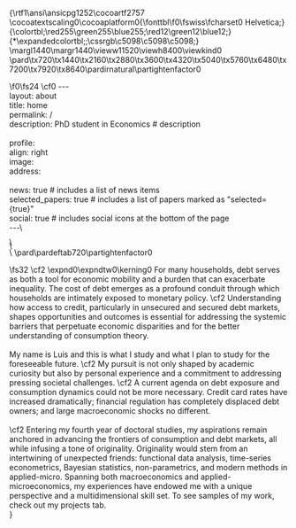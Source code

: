 {\rtf1\ansi\ansicpg1252\cocoartf2757
\cocoatextscaling0\cocoaplatform0{\fonttbl\f0\fswiss\fcharset0 Helvetica;}
{\colortbl;\red255\green255\blue255;\red12\green12\blue12;}
{\*\expandedcolortbl;;\cssrgb\c5098\c5098\c5098;}
\margl1440\margr1440\vieww11520\viewh8400\viewkind0
\pard\tx720\tx1440\tx2160\tx2880\tx3600\tx4320\tx5040\tx5760\tx6480\tx7200\tx7920\tx8640\pardirnatural\partightenfactor0

\f0\fs24 \cf0 ---\
layout: about\
title: home\
permalink: /\
description: PhD student in Economics # description\
\
profile:\
  align: right\
  image: \
  address:\
\
news: true  # includes a list of news items\
selected_papers: true # includes a list of papers marked as "selected=\{true\}"\
social: true  # includes social icons at the bottom of the page\
---\
<div style="line-height:50%;">\
    <br>\
</div>\
\pard\pardeftab720\partightenfactor0

\fs32 \cf2 \expnd0\expndtw0\kerning0
For many households, debt serves as both a tool for economic mobility and a burden that can exacerbate inequality. The cost of debt emerges as a profound conduit through which households are intimately exposed to monetary policy. \cf2 Understanding how access to credit, particularly in unsecured and secured debt markets, shapes opportunities and outcomes is essential for addressing the systemic barriers that perpetuate economic disparities and for the better understanding of consumption theory.\
\
My name is Luis and this is what I study and what I plan to study for the foreseeable future. \cf2 My pursuit is not only shaped by academic curiosity but also by personal experience and a commitment to addressing pressing societal challenges. \cf2  A current agenda on debt exposure and consumption dynamics could not be more necessary. Credit card rates have increased dramatically; financial regulation has completely displaced debt owners; and large macroeconomic shocks no different.\
\
\cf2 Entering my fourth year of doctoral studies, my aspirations remain anchored in advancing the frontiers of consumption and debt markets, all while infusing a tone of originality. Originality would stem from an intertwining of unexpected friends: functional data analysis, time-series econometrics, Bayesian statistics, non-parametrics, and modern methods in applied-micro. Spanning both macroeconomics and applied-microeconomics, my experiences have endowed me with a unique perspective and a multidimensional skill set. To see samples of my work, check out my projects tab.\
}